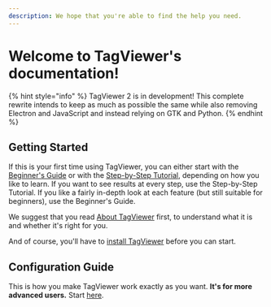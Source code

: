 ```yaml
---
description: We hope that you're able to find the help you need.
---
```


# Welcome to TagViewer's documentation!

{% hint style="info" %}
TagViewer 2 is in development! This complete rewrite intends to keep as much as possible the same while also removing Electron and JavaScript and instead relying on GTK and Python.
{% endhint %}

## Getting Started

If this is your first time using TagViewer, you can either start with the [Beginner's Guide](beginners-guide/) or with the [Step-by-Step Tutorial](step-by-step-tutorial/), depending on how you like to learn. If you want to see results at every step, use the Step-by-Step Tutorial. If you like a fairly in-depth look at each feature \(but still suitable for beginners\), use the Beginner's Guide.

We suggest that you read [About TagViewer](about-tagviewer.md) first, to understand what it is and whether it's right for you.

And of course, you'll have to [install TagViewer](installation.md) before you can start.

## Configuration Guide

This is how you make TagViewer work exactly as you want. **It's for more advanced users.** Start [here](configuration-guide/).

